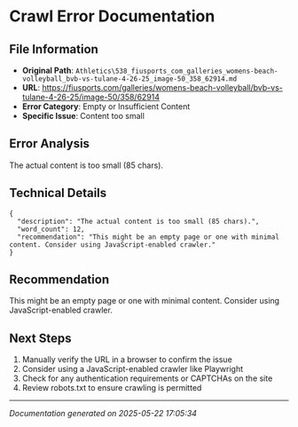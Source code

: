 # Crawl Error Documentation

## File Information
- **Original Path**: `Athletics\538_fiusports_com_galleries_womens-beach-volleyball_bvb-vs-tulane-4-26-25_image-50_358_62914.md`
- **URL**: https://fiusports.com/galleries/womens-beach-volleyball/bvb-vs-tulane-4-26-25/image-50/358/62914
- **Error Category**: Empty or Insufficient Content
- **Specific Issue**: Content too small

## Error Analysis
The actual content is too small (85 chars).

## Technical Details
```
{
  "description": "The actual content is too small (85 chars).",
  "word_count": 12,
  "recommendation": "This might be an empty page or one with minimal content. Consider using JavaScript-enabled crawler."
}
```

## Recommendation
This might be an empty page or one with minimal content. Consider using JavaScript-enabled crawler.

## Next Steps
1. Manually verify the URL in a browser to confirm the issue
2. Consider using a JavaScript-enabled crawler like Playwright
3. Check for any authentication requirements or CAPTCHAs on the site
4. Review robots.txt to ensure crawling is permitted

---
*Documentation generated on 2025-05-22 17:05:34*

